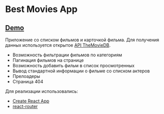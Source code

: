 # Best Movies App

## [Demo](https://best-movies-app.netlify.com)

Приложение со списком фильмов и карточкой фильма. Для получения данных используется открытое [API TheMovieDB](https://www.themoviedb.org/documentation/api?language=ru).

- Возможность фильтрации фильмов по категориям
- Пагинация фильмов на странице
- Возможность добавить фильм в список просмотренных
- Вывод стандартной информации о фильме со списком актеров
- Прелоадеры
- Страница 404

Для реализации использовались:

- [Create React App](https://github.com/facebookincubator/create-react-app)
- [react-router](https://www.npmjs.com/package/react-router)
